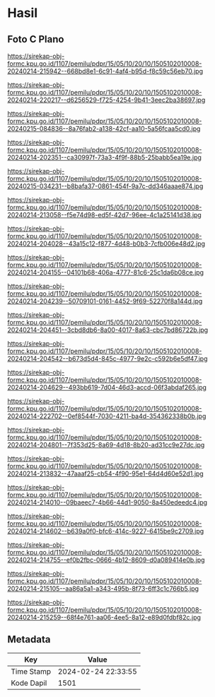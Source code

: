# Hasil

## Foto C Plano

https://sirekap-obj-formc.kpu.go.id/1107/pemilu/pdpr/15/05/10/20/10/1505102010008-20240214-215942--668bd8e1-6c91-4af4-b95d-f8c59c56eb70.jpg

https://sirekap-obj-formc.kpu.go.id/1107/pemilu/pdpr/15/05/10/20/10/1505102010008-20240214-220217--d6256529-f725-4254-9b41-3eec2ba38697.jpg

https://sirekap-obj-formc.kpu.go.id/1107/pemilu/pdpr/15/05/10/20/10/1505102010008-20240215-084836--8a76fab2-a138-42cf-aa10-5a56fcaa5cd0.jpg

https://sirekap-obj-formc.kpu.go.id/1107/pemilu/pdpr/15/05/10/20/10/1505102010008-20240214-202351--ca30997f-73a3-4f9f-88b5-25babb5ea19e.jpg

https://sirekap-obj-formc.kpu.go.id/1107/pemilu/pdpr/15/05/10/20/10/1505102010008-20240215-034231--b8bafa37-0861-454f-9a7c-dd346aaae874.jpg

https://sirekap-obj-formc.kpu.go.id/1107/pemilu/pdpr/15/05/10/20/10/1505102010008-20240214-213058--f5e74d98-ed5f-42d7-96ee-4c1a25141d38.jpg

https://sirekap-obj-formc.kpu.go.id/1107/pemilu/pdpr/15/05/10/20/10/1505102010008-20240214-204028--43a15c12-f877-4d48-b0b3-7cfb006e48d2.jpg

https://sirekap-obj-formc.kpu.go.id/1107/pemilu/pdpr/15/05/10/20/10/1505102010008-20240214-204155--04101b68-406a-4777-81c6-25c1da6b08ce.jpg

https://sirekap-obj-formc.kpu.go.id/1107/pemilu/pdpr/15/05/10/20/10/1505102010008-20240214-204239--50709101-0161-4452-9f69-52270f8a144d.jpg

https://sirekap-obj-formc.kpu.go.id/1107/pemilu/pdpr/15/05/10/20/10/1505102010008-20240214-204451--3cbd8db6-8a00-4017-8a63-cbc7bd86722b.jpg

https://sirekap-obj-formc.kpu.go.id/1107/pemilu/pdpr/15/05/10/20/10/1505102010008-20240214-204542--b673d5d4-845c-4977-9e2c-c592b6e5df47.jpg

https://sirekap-obj-formc.kpu.go.id/1107/pemilu/pdpr/15/05/10/20/10/1505102010008-20240214-204629--493bb619-7d04-46d3-accd-06f3abdaf265.jpg

https://sirekap-obj-formc.kpu.go.id/1107/pemilu/pdpr/15/05/10/20/10/1505102010008-20240214-222702--0ef8544f-7030-4211-ba4d-354362338b0b.jpg

https://sirekap-obj-formc.kpu.go.id/1107/pemilu/pdpr/15/05/10/20/10/1505102010008-20240214-204801--7f353d25-8a69-4d18-8b20-ad31cc9e27dc.jpg

https://sirekap-obj-formc.kpu.go.id/1107/pemilu/pdpr/15/05/10/20/10/1505102010008-20240214-213832--47aaaf25-cb54-4f90-95e1-64d4d60e52d1.jpg

https://sirekap-obj-formc.kpu.go.id/1107/pemilu/pdpr/15/05/10/20/10/1505102010008-20240214-214010--09baeec7-4b66-44d1-9050-8a450edeedc4.jpg

https://sirekap-obj-formc.kpu.go.id/1107/pemilu/pdpr/15/05/10/20/10/1505102010008-20240214-214602--b639a0f0-bfc6-414c-9227-6415be9c2709.jpg

https://sirekap-obj-formc.kpu.go.id/1107/pemilu/pdpr/15/05/10/20/10/1505102010008-20240214-214755--ef0b2fbc-0666-4b12-8609-d0a089414e0b.jpg

https://sirekap-obj-formc.kpu.go.id/1107/pemilu/pdpr/15/05/10/20/10/1505102010008-20240214-215105--aa86a5a1-a343-495b-8f73-6ff3c1c766b5.jpg

https://sirekap-obj-formc.kpu.go.id/1107/pemilu/pdpr/15/05/10/20/10/1505102010008-20240214-215259--68f4e761-aa06-4ee5-8a12-e89d0fdbf82c.jpg


## Metadata

| Key        | Value               |
| ---------- | ------------------- |
| Time Stamp | 2024-02-24 22:33:55 |
| Kode Dapil | 1501                |



